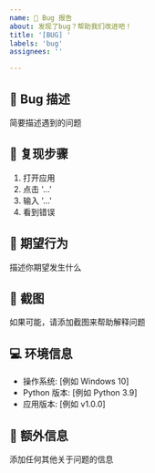 ```yaml
---
name: 🐛 Bug 报告
about: 发现了bug？帮助我们改进吧！
title: '[BUG] '
labels: 'bug'
assignees: ''

---
```


## 🐛 Bug 描述
简要描述遇到的问题

## 🔄 复现步骤
1. 打开应用
2. 点击 '...'
3. 输入 '...'
4. 看到错误

## 💭 期望行为
描述你期望发生什么

## 📸 截图
如果可能，请添加截图来帮助解释问题

## 💻 环境信息
- 操作系统: [例如 Windows 10]
- Python 版本: [例如 Python 3.9]
- 应用版本: [例如 v1.0.0]

## 📝 额外信息
添加任何其他关于问题的信息
